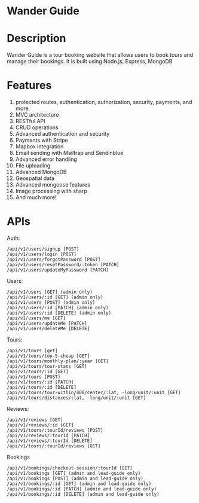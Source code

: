 Wander Guide<a name="TOP"></a>
===================

# Description #
Wander Guide is a tour booking website that allows users to book tours and manage their bookings. It is built using Node.js, Express, MongoDB 


# Features #

1. protected routes, authentication, authorization, security, payments, and more.
2. MVC architecture
3. RESTful API
4. CRUD operations
5. Advanced authentication and security
6. Payments with Stripe
7. Mapbox integration
8. Email sending with Mailtrap and Sendinblue
9. Advanced error handling
10. File uploading
11. Advanced MongoDB
12. Geospatial data
13. Advanced mongoose features
14. Image processing with sharp
15. And much more!
# APIs #
Auth:
~~~
/api/v1/users/signup [POST]
/api/v1/users/login [POST]
/api/v1/users/forgotPassword [POST]
/api/v1/users/resetPassword/:token [PATCH]
/api/v1/users/updateMyPassword [PATCH]
~~~

Users:
~~~
/api/v1/users [GET] (admin only)
/api/v1/users/:id [GET] (admin only)
/api/v1/users [POST] (admin only)
/api/v1/users/:id [PATCH] (admin only)
/api/v1/users/:id [DELETE] (admin only)
/api/v1/users/me [GET]
/api/v1/users/updateMe [PATCH]
/api/v1/users/deleteMe [DELETE]
~~~
Tours:
~~~
/api/v1/tours [get]
/api/v1/tours/top-5-cheap [GET]
/api/v1/tours/monthly-plan/:year [GET]
/api/v1/tours/tour-stats [GET]
/api/v1/tours/:id [GET]
/api/v1/tours [POST]
/api/v1/tours/:id [PATCH]
/api/v1/tours/:id [DELETE]
/api/v1/tours/tour-within/400/center/:lat, -long/unit/:unit [GET]
/api/v1/tours/distances/:lat, -long/unit/:unit [GET]
~~~
Reviews:
~~~
/api/v1/reviews [GET]
/api/v1/reviews/:id [GET]
/api/v1/tours/:tourId/reviews [POST]
/api/v1/reviews/:tourId [PATCH]
/api/v1/reviews/:tourId [DELETE]
/api/v1/tours/:tourId/reviews [GET]
~~~
Bookings
~~~
/api/v1/bookings/checkout-session/:tourId [GET]
/api/v1/bookings [GET] (admin and lead-guide only)
/api/v1/bookings [POST] (admin and lead-guide only)
/api/v1/bookings/:id [GET] (admin and lead-guide only)
/api/v1/bookings/:id [PATCH] (admin and lead-guide only)
/api/v1/bookings/:id [DELETE] (admin and lead-guide only)



~~~


